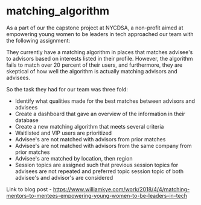 # matching_algorithm

As a part of our the capstone project at NYCDSA, a non-profit aimed at empowering young women to be leaders in tech approached our team with the following assignment:

They currently have a matching algorithm in places that matches advisee's to advisors based on interests listed in their profile. However, the algorithm fails to match over 20 percent of their users, and furthermore, they are skeptical of how well the algorithm is actually matching advisors and advisees. 

So the task they had for our team was three fold:

- Identify what qualities made for the best matches between advisors and advisees
- Create a dashboard that gave an overview of the information in their database
- Create a new matching algorithm that meets several criteria 
- Waitlisted and VIP users are prioritized
- Advisee's are not matched with advisors from prior matches
- Advisee's are not matched with advisors from the same company from prior matches
- Advisee's are matched by location, then region
- Session topics are assigned such that previous session topics for advisees are not repeated and preferred topic session topic of both advisee's and advisor's are considered

Link to blog post - https://www.williamkye.com/work/2018/4/4/matching-mentors-to-mentees-empowering-young-women-to-be-leaders-in-tech

